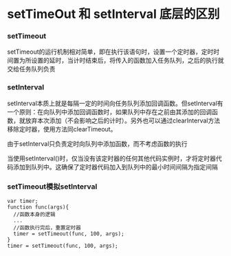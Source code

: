 # setTimeOut 和 setInterval 底层的区别

### setTimeout

setTimeout的运行机制相对简单，即在执行该语句时，设置一个定时器，定时时间置为所设置的延时，当计时结束后，将传入的函数加入任务队列，之后的执行就交给任务队列负责

### setInterval

setInterval本质上就是每隔一定的时间向任务队列添加回调函数。但setInterval有一个原则：在向队列中添加回调函数时，如果队列中存在之前由其添加的回调函数，就放弃本次添加（不会影响之后的计时）。另外也可以通过clearInterval方法移除定时器，使用方法同clearTimeout。

由于setInterval只负责定时向队列中添加函数，而不考虑函数的执行


当使用setInterval()时，仅当没有该定时器的任何其他代码实例时，才将定时器代码添加到队列中。这确保了定时器代码加入到队列中的最小时间间隔为指定间隔

### setTimeout模拟setInterval

```
var timer;
function func(args){
  //函数本身的逻辑
  ...
  //函数执行完后，重置定时器
  timer = setTimeout(func, 100, args);
}
timer = setTimeout(func, 100, args);
```
